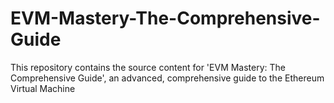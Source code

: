 # EVM-Mastery-The-Comprehensive-Guide
This repository contains the source content for 'EVM Mastery: The Comprehensive Guide', an advanced, comprehensive guide to the Ethereum Virtual Machine
